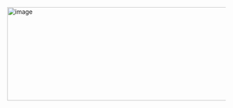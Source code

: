 <img width="1466" height="216" alt="image" src="https://github.com/user-attachments/assets/6a118f3a-08cf-4464-bca0-8e43064bdc95" />
